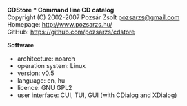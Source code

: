 **CDStore * Command line CD catalog**  
Copyright (C) 2002-2007 Pozsár Zsolt <pozsarzs@gmail.com>  
Homepage: <http://www.pozsarzs.hu/>  
GitHub: <https://github.com/pozsarzs/cdstore>

**Software**

 - architecture:       noarch
 - operation system:   Linux
 - version:            v0.5
 - language:           en, hu
 - licence:            GNU GPL2
 - user interface:     CUI, TUI, GUI
                       (with CDialog and XDialog)
